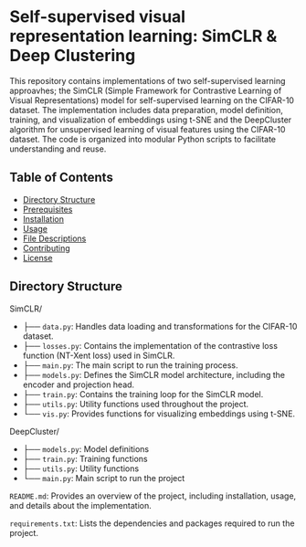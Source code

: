 # Self-supervised visual representation learning: SimCLR & Deep Clustering

This repository contains implementations of two self-supervised learning approavhes; the SimCLR (Simple Framework for Contrastive Learning of Visual Representations) model for self-supervised learning on the CIFAR-10 dataset. The implementation includes data preparation, model definition, training, and visualization of embeddings using t-SNE and the DeepCluster algorithm for unsupervised learning of visual features using the CIFAR-10 dataset. The code is organized into modular Python scripts to facilitate understanding and reuse.

## Table of Contents

- [Directory Structure](#directory-structure)
- [Prerequisites](#prerequisites)
- [Installation](#installation)
- [Usage](#usage)
- [File Descriptions](#file-descriptions)
- [Contributing](#contributing)
- [License](#license)

## Directory Structure

SimCLR/
- ├── `data.py`: Handles data loading and transformations for the CIFAR-10 dataset.
- ├── `losses.py`: Contains the implementation of the contrastive loss function (NT-Xent loss) used in SimCLR.
- ├── `main.py`: The main script to run the training process.
- ├── `models.py`: Defines the SimCLR model architecture, including the encoder and projection head.
- ├── `train.py`: Contains the training loop for the SimCLR model.
- ├── `utils.py`: Utility functions used throughout the project.
- └── `vis.py`: Provides functions for visualizing embeddings using t-SNE.

DeepCluster/
- ├── `models.py`: Model definitions
- ├── `train.py`: Training functions
- ├── `utils.py`: Utility functions
- └── `main.py`: Main script to run the project

`README.md`: Provides an overview of the project, including installation, usage, and details about the implementation.

`requirements.txt`: Lists the dependencies and packages required to run the project.
